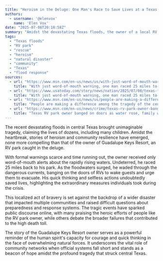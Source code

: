 ```yaml
---
title: "Heroism in the Deluge: One Man's Race to Save Lives at a Texas RV Park"
authors:
  - username: '@elenvox'
    name: 'Elen Vox'
date: "2025-07-08T20:18:58Z"
summary: "Amidst the devastating Texas floods, the owner of a local RV park received only word-of-mouth warnings but raced against time and rising waters to alert and save his guests."
tags:
  - "Texas floods"
  - "RV park"
  - "rescue"
  - "heroism"
  - "natural disaster"
  - "community"
  - "Texas"
  - "flood response"
sources:
  - url: "https://www.msn.com/en-us/news/us/with-just-word-of-mouth-warning-one-man-raced-25-miles-to-save-guests-at-his-texas-rv-park/ar-AA1Ibdxt"
    title: "With just word-of-mouth warning, one man raced 25 miles to save guests at his Texas RV park"
  - url: "https://www.usatoday.com/story/news/nation/2025/07/08/texas-flooding-rv-park-warning-system/84499868007/"
    title: "With just word-of-mouth warning, one man raced 25 miles to save guests at his Texas RV park"
  - url: "https://www.msn.com/en-us/news/us/people-are-making-a-difference-among-the-tragedy-of-the-central-texas-floods/ar-AA1Idnyu"
    title: "People are making a difference among the tragedy of the central Texas floods"
  - url: "https://www.msn.com/en-us/news/crime/texas-rv-park-owner-banged-on-doors-as-water-rose,family-was-swept-away/ar-AA1IbTRu"
    title: "Texas RV park owner banged on doors as water rose, family was swept away"
---
```


The recent devastating floods in central Texas brought unimaginable tragedy, claiming the lives of dozens, including many children. Amidst the heartbreak, stories of heroism and community resilience have emerged, none more compelling than that of the owner of Guadalupe Keys Resort, an RV park caught in the deluge.

With formal warnings scarce and time running out, the owner received only word-of-mouth alerts about the rapidly rising waters. Undeterred, he raced 25 miles back to his park. As the floodwaters surged, he waded through the dangerous currents, banging on the doors of RVs to wake guests and urge them to evacuate. His quick thinking and selfless actions undoubtedly saved lives, highlighting the extraordinary measures individuals took during the crisis.

This localized act of bravery is set against the backdrop of a wider disaster that impacted multiple communities and raised difficult questions about preparedness and response systems. The tragic events have sparked public discourse online, with many praising the heroic efforts of people like the RV park owner, while others debate the broader failures that contributed to the high death toll.

The story of the Guadalupe Keys Resort owner serves as a powerful reminder of the human spirit's capacity for courage and quick thinking in the face of overwhelming natural forces. It underscores the vital role of community networks when official systems fall short and stands as a beacon of hope amidst the profound tragedy that struck central Texas.
